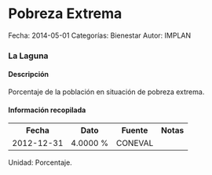 Pobreza Extrema
=====

Fecha: 2014-05-01
Categorías: Bienestar
Autor: IMPLAN

### La Laguna

#### Descripción

Porcentaje de la población en situación de pobreza extrema.

#### Información recopilada

<table class="table table-hover table-bordered">
  <tr><th>Fecha</th><th>Dato</th><th>Fuente</th><th>Notas</th></tr>
  <tr><td>2012-12-31</td><td>4.0000 %</td><td>CONEVAL</td><td></td></tr>
</table>

Unidad: Porcentaje.
